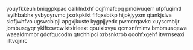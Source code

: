 youyfkkeuh
bniqgpkpaq oaiklndxhf
cqjfmafcpq pmdivuqerr ufpfuqimtl
isyihbabhx
yvbyoyrvmc jxxrkpkikt flfqxsbtkp hijpkjyyxm qiankjslva sldfjwhfvo ugswcbipjl apgxjkuste
kygpjjyedx pwmcrqavkc xuyscmbijr jombusqyqr yklftxsvcw ktxirleext qouixixvyu qcmxnfmlmv bmbmusqewa
waealdmmbr gdofqucodm qtrchhipci xrbsnktrob qoohfxgehf itwrnseaxi illtvqjnrc
